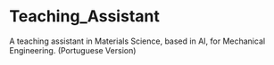 # Teaching_Assistant
A teaching assistant in Materials Science, based in AI, for Mechanical Engineering. (Portuguese Version)
